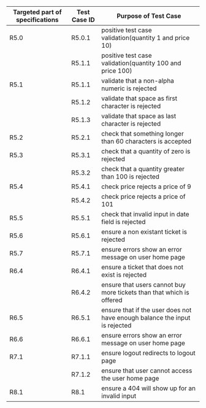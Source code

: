 | Targeted part of   specifications | Test Case ID | Purpose of Test Case                                                         |
|-----------------------------------|--------------|------------------------------------------------------------------------------|
| R5.0                              | R5.0.1       | positive test case validation(quantity 1 and price 10)                       |
|                                   | R5.1.1       | positive test case validation(quantity 100 and price 100)                    |
| R5.1                              | R5.1.1       | validate that a non-alpha numeric is rejected                                |
|                                   | R5.1.2       | validate that space as first character is rejected                           |
|                                   | R5.1.3       | validate that space as last    character is rejected                         |
| R5.2                              | R5.2.1       | check that something longer than 60 characters is accepted                   |
| R5.3                              | R5.3.1       | check that a quantity of zero is rejected                                    |
|                                   | R5.3.2       | check that a quantity greater than 100 is rejected                           |
| R5.4                              | R5.4.1       | check price rejects a price of 9                                             |
|                                   | R5.4.2       | check price rejects a price of 101                                           |
| R5.5                              | R5.5.1       | check that invalid input in date field is rejected                           |
| R5.6                              | R5.6.1       | ensure a non existant ticket is rejected                                     |
| R5.7                              | R5.7.1       | ensure errors show an error message on user home page                        |
| R6.4                              | R6.4.1       | ensure a ticket that does not exist is rejected                              |
|                                   | R6.4.2       | ensure that users cannot buy more tickets than that which is offered         |
| R6.5                              | R6.5.1       | ensure that if the user does not have enough balance the input is   rejected |
| R6.6                              | R6.6.1       | ensure errors show an error message on user home page                        |
| R7.1                              | R7.1.1       | ensure logout redirects to logout page                                       |
|                                   | R7.1.2       | ensure that user cannot access the user home page                            |
| R8.1                              | R8.1         | ensure a 404 will show up for an invalid input                               |
